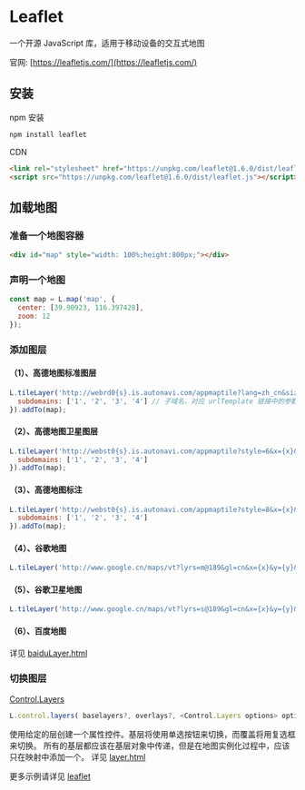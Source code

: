 # Leaflet

一个开源 JavaScript 库，适用于移动设备的交互式地图

官网: [https://leafletjs.com/](https://leafletjs.com/)

## 安装

npm 安装

```sh
npm install leaflet
```

CDN

```html
<link rel="stylesheet" href="https://unpkg.com/leaflet@1.6.0/dist/leaflet.css" />
<script src="https://unpkg.com/leaflet@1.6.0/dist/leaflet.js"></script>
```

## 加载地图

### 准备一个地图容器

```html
<div id="map" style="width: 100%;height:800px;"></div>
```

### 声明一个地图

```js
const map = L.map('map', {
  center: [39.90923, 116.397428],
  zoom: 12
});
```

### 添加图层

#### （1）、高德地图标准图层

```js
L.tileLayer('http://webrd0{s}.is.autonavi.com/appmaptile?lang=zh_cn&size=1&scale=1&style=8&x={x}&y={y}&z={z}', {
  subdomains: ['1', '2', '3', '4'] // 子域名，对应 urlTemplate 链接中的参数 {s}
}).addTo(map);
```

#### （2）、高德地图卫星图层

```js
L.tileLayer('http://webst0{s}.is.autonavi.com/appmaptile?style=6&x={x}&y={y}&z={z}', {
  subdomains: ['1', '2', '3', '4']
}).addTo(map);
```

#### （3）、高德地图标注

```js
L.tileLayer('http://webst0{s}.is.autonavi.com/appmaptile?style=8&x={x}&y={y}&z={z}', {
  subdomains: ['1', '2', '3', '4']
}).addTo(map);
```

#### （4）、谷歌地图

```js
L.tileLayer('http://www.google.cn/maps/vt?lyrs=m@189&gl=cn&x={x}&y={y}&z={z}').addTo(map);
```

#### （5）、谷歌卫星地图

```js
L.tileLayer('http://www.google.cn/maps/vt?lyrs=s@189&gl=cn&x={x}&y={y}&z={z}').addTo(map);
```

#### （6）、百度地图

详见 [baiduLayer.html](https://github.com/Ivanzgh/leaflet/blob/master/src/baiduLayer.html)

### 切换图层

[Control.Layers](https://leafletjs.com/reference-1.0.3.html#control-layers)

```js
L.control.layers( baselayers?, overlays?, <Control.Layers options> options?)
```

使用给定的层创建一个属性控件。基层将使用单选按钮来切换，而覆盖将用复选框来切换。
所有的基层都应该在基层对象中传递，但是在地图实例化过程中，应该只在映射中添加一个。
详见 [layer.html](https://github.com/Ivanzgh/leaflet/blob/master/src/layer.html)

更多示例请详见 [leaflet](https://github.com/Ivanzgh/leaflet)
